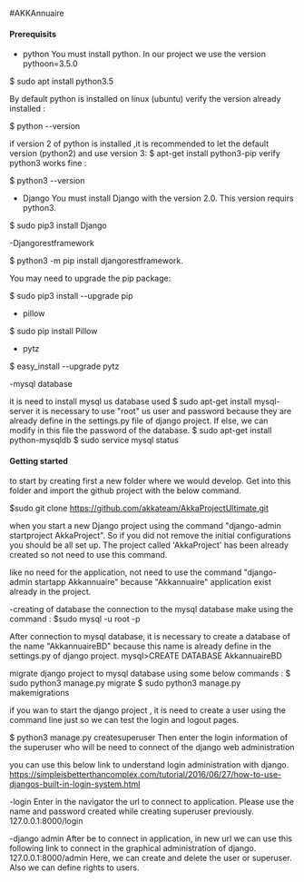 #AKKAnnuaire 

#### Prerequisits
- python
You must install python. In our project we use the version pythoon=3.5.0

$ sudo apt install python3.5 

By default python is installed on linux (ubuntu)
verify the version already installed :

$ python --version

if version 2 of python is installed ,it is recommended to let the default version (python2) and use version 3:
$  apt-get install python3-pip
verify python3 works fine : 

$ python3 --version 

- Django 
You must install Django with the version 2.0. This version requirs python3.

$ sudo pip3 install Django

-Djangorestframework

$ python3 -m pip install djangorestframework.

You may need to upgrade the pip package:

$ sudo pip3 install --upgrade pip

- pillow 

$ sudo pip install Pillow

- pytz 

$  easy_install --upgrade pytz

-mysql database

it is need to install mysql us database used
$ sudo apt-get install mysql-server
it is necessary to use "root" us user and password because they are already define in the settings.py file of django project. If else, we can modify in this file the password of the database.
$ sudo apt-get install python-mysqldb
$ sudo service mysql status


#### Getting started

to start by creating first a new folder where we would develop. Get into this folder and import the github project with the below command.

$sudo git clone https://github.com/akkateam/AkkaProjectUltimate.git

when you start a new Django project using the command "django-admin startproject AkkaProject". So if you did not remove the initial configurations you should be all set up. The project called 'AkkaProject' has been already created so not need to use this command.

like no need for the application, not need to use the command "django-admin startapp Akkannuaire" because "Akkannuaire" application exist already in the project.

-creating of database
the connection to the mysql database make using the command :
$sudo mysql -u root -p

After connection to mysql database, it is necessary to create a database of the name  "AkkannuaireBD" because this name is already define in the settings.py of django project.
mysql>CREATE DATABASE AkkannuaireBD

migrate django project to mysql database using some below commands :
$ sudo python3 manage.py migrate
$ sudo python3 manage.py makemigrations

if you wan to start the django project , it is need to create a user using the command line just so we can test the login and logout pages.

$ python3 manage.py createsuperuser
Then enter the login information of the superuser who will be need to connect of the django web administration


you can use this below link to understand login administration with django.
https://simpleisbetterthancomplex.com/tutorial/2016/06/27/how-to-use-djangos-built-in-login-system.html

-login 
Enter in the navigator the url to connect to application. Please use the name and password created while creating superuser previously. 
127.0.0.1:8000/login

-django admin
After be to connect in application, in new url we can use this following link to connect in the graphical administration of django.
127.0.0.1:8000/admin
Here, we can create and delete the user or superuser. Also we can define rights to users.

